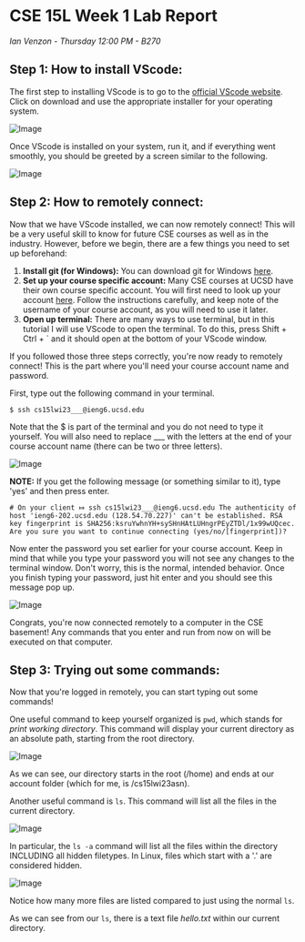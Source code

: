# CSE 15L Week 1 Lab Report

*Ian Venzon - Thursday 12:00 PM - B270*

## Step 1: How to install VScode:

The first step to installing VScode is to go to the [official VScode website](https://code.visualstudio.com/). Click on download and use the appropriate installer for your operating system. 

![Image](https://i.imgur.com/9zkNfu2.png)

Once VScode is installed on your system, run it, and if everything went smoothly, you should be greeted by a screen similar to the following.

![Image](https://i.imgur.com/CxOildq.png)

## Step 2: How to remotely connect:

Now that we have VScode installed, we can now remotely connect! This will be a very useful skill to know for future CSE courses as well as in the industry. However, before we begin, there are a few things you need to set up beforehand:

1. **Install git (for Windows):** You can download git for Windows [here](https://gitforwindows.org/). 
2. **Set up your course specific account:** Many CSE courses at UCSD have their own course specific account. You will first need to look up your account [here](https://sdacs.ucsd.edu/~icc/index.php). Follow the instructions carefully, and keep note of the username of your course account, as you will need to use it later.
3. **Open up terminal:** There are many ways to use terminal, but in this tutorial I will use VScode to open the terminal. To do this, press Shift + Ctrl + \` and it should open at the bottom of your VScode window.

If you followed those three steps correctly, you're now ready to remotely connect! This is the part where you'll need your course account name and password.

First, type out the following command in your terminal.

`$ ssh cs15lwi23___@ieng6.ucsd.edu`

Note that the $ is part of the terminal and you do not need to type it yourself. You will also need to replace ___ with the letters at the end of your course account name (there can be two or three letters).

![Image](https://i.imgur.com/9smKSyP.png)

**NOTE:** If you get the following message (or something similar to it), type 'yes' and then press enter.

`# On your client
⤇ ssh cs15lwi23___@ieng6.ucsd.edu
The authenticity of host 'ieng6-202.ucsd.edu (128.54.70.227)' can't be established.
RSA key fingerprint is SHA256:ksruYwhnYH+sySHnHAtLUHngrPEyZTDl/1x99wUQcec.
Are you sure you want to continue connecting (yes/no/[fingerprint])?`

Now enter the password you set earlier for your course account. Keep in mind that while you type your password you will not see any changes to the terminal window. Don't worry, this is the normal, intended behavior. Once you finish typing your password, just hit enter and you should see this message pop up.

![Image](https://i.imgur.com/NUhqwO7.png)

Congrats, you're now connected remotely to a computer in the CSE basement! Any commands that you enter and run from now on will be executed on that computer.


## Step 3: Trying out some commands:

Now that you're logged in remotely, you can start typing out some commands!

One useful command to keep yourself organized is `pwd`, which stands for *print working directory*. This command will display your current directory as an absolute path, starting from the root directory.

![Image](https://i.imgur.com/nLGlOVO.png)

As we can see, our directory starts in the root (/home) and ends at our account folder (which for me, is /cs15lwi23asn).

Another useful command is `ls`. This command will list all the files in the current directory. 

![Image](https://i.imgur.com/HLtXrGG.png)

In particular, the `ls -a` command will list all the files within the directory INCLUDING all hidden filetypes. In Linux, files which start with a '.' are considered hidden.

![Image](https://i.imgur.com/GSLVcVS.png)

Notice how many more files are listed compared to just using the normal `ls`.

As we can see from our `ls`, there is a text file *hello.txt* within our current directory.
